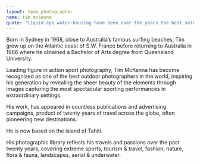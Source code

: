 ```yaml
---
layout: team_photographer
name: tim mckenna
quote: "Liquid eye water-housing have been over the years the best solution for my action water-sport and underwater photography. They are the lightest, most compact and strongest housings on the market. Their exclusive two stage trigger is amazing. I highly recommend them."
---
```

Born in Sydney in 1968, close to Australia’s famous surfing beaches, Tim grew up on the Atlantic coast of S.W. France before returning to Australia in 1986 where he obtained a Bachelor of Arts degree from Queensland University.

Leading figure in action sport photography, Tim McKenna has become recognized as one of the best outdoor photographers in the world, inspiring his generation by revealing the sheer beauty of the elements through images capturing the most spectacular sporting performances in extraordinary settings.

His work, has appeared in countless publications and advertising campaigns, product of twenty years of travel across the globe, often pioneering new destinations.

He is now based on the island of Tahiti.

His photographic library reflects his travels and passions over the past twenty years, covering extreme sports, tourism & travel, fashion, nature, flora & fauna, landscapes, aerial & underwater.
